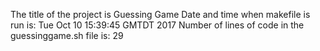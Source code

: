 The title of the project is Guessing Game
Date and time when makefile is run is: 
Tue Oct 10 15:39:45 GMTDT 2017
Number of lines of code in the guessinggame.sh file is: 
29
